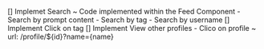 [] Implemet Search ~ Code implemented within the Feed Component
    - Search by prompt content
    - Search by tag
    - Search by username
[] Implement Click on tag
[] Implement View other profiles
    - Clico on profile ~ url: /profile/${id}?name={name}
